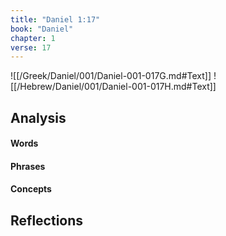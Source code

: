```yaml
---
title: "Daniel 1:17"
book: "Daniel"
chapter: 1
verse: 17
---
```

![[/Greek/Daniel/001/Daniel-001-017G.md#Text]]
![[/Hebrew/Daniel/001/Daniel-001-017H.md#Text]]

## Analysis

#### Words

#### Phrases

#### Concepts

## Reflections
